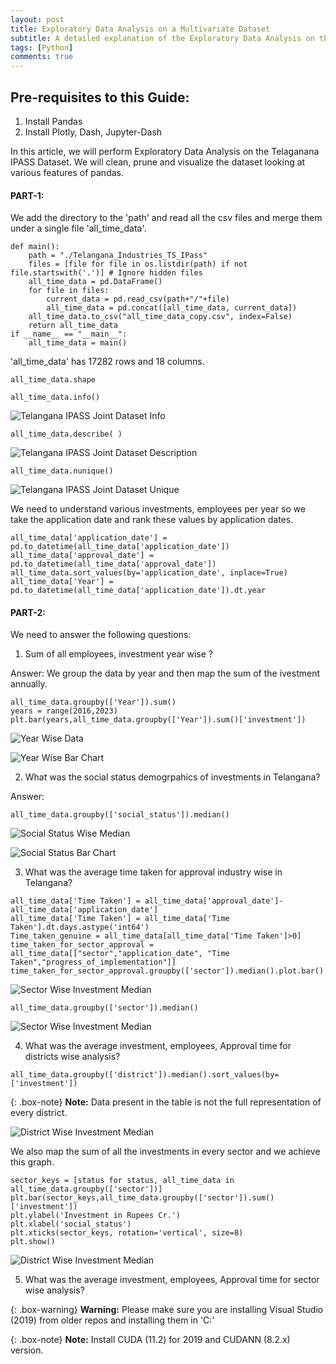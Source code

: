 ```yaml
---
layout: post
title: Exploratory Data Analysis on a Multivariate Dataset 
subtitle: A detailed explanation of the Exploratory Data Analysis on the Telangana IPASS Dataset. 
tags: [Python]
comments: true
---
```


## Pre-requisites to this Guide:
1. Install Pandas
2. Install Plotly, Dash, Jupyter-Dash

In this article, we will perform Exploratory Data Analysis on the Telaganana IPASS Dataset. We will clean, prune and visualize the dataset looking at various features of pandas. 

#### PART-1: 
We add the directory to the 'path' and read all the csv files and merge them under a single file 'all_time_data'.

~~~
def main():
    path = "./Telangana_Industries_TS_IPass"
    files = [file for file in os.listdir(path) if not file.startswith('.')] # Ignore hidden files
    all_time_data = pd.DataFrame()
    for file in files:
        current_data = pd.read_csv(path+"/"+file)
        all_time_data = pd.concat([all_time_data, current_data])
    all_time_data.to_csv("all_time_data_copy.csv", index=False)
    return all_time_data
if __name__ == "__main__":
    all_time_data = main()
~~~

'all_time_data' has 17282 rows and 18 columns.
~~~
all_time_data.shape
~~~  

~~~
all_time_data.info()
~~~
![Telangana IPASS Joint Dataset Info](/assets/img/telangana_IPass_data_info.PNG)

~~~
all_time_data.describe( )
~~~
![Telangana IPASS Joint Dataset Description](/assets/img/telangana_IPass_data_describe.PNG)

~~~
all_time_data.nunique()
~~~
![Telangana IPASS Joint Dataset Unique](/assets/img/telangana_IPass_data_unique.PNG)

We need to understand various investments, employees per year so we take the application date and rank these values by application dates.
~~~
all_time_data['application_date'] = pd.to_datetime(all_time_data['application_date'])
all_time_data['approval_date'] = pd.to_datetime(all_time_data['approval_date'])
all_time_data.sort_values(by='application_date', inplace=True)
all_time_data['Year'] = pd.to_datetime(all_time_data['application_date']).dt.year
~~~

#### PART-2: 

We need to answer the following questions:
1. Sum of all employees, investment year wise ?

Answer: 
We group the data by year and then map the sum of the ivestment annually.
~~~
all_time_data.groupby(['Year']).sum()
years = range(2016,2023)
plt.bar(years,all_time_data.groupby(['Year']).sum()['investment'])
~~~
![Year Wise Data](/assets/img/telangana_IPass_data_year_wise.PNG)

![Year Wise Bar Chart](/assets/img/telangana_IPass_data_year_wise_bar.PNG)

2. What was the social status demogrpahics of investments in Telangana?

Answer:

~~~
all_time_data.groupby(['social_status']).median()
~~~
![Social Status Wise Median](/assets/img/telangana_IPass_social_status_investment_median.PNG)

![Social Status Bar Chart](/assets/img/telangana_IPass_social_status_investment_bar.PNG)


3. What was the average time taken for approval industry wise in Telangana?

~~~
all_time_data['Time Taken'] = all_time_data['approval_date']-all_time_data['application_date']
all_time_data['Time Taken'] = all_time_data['Time Taken'].dt.days.astype('int64')
Time_taken_genuine = all_time_data[all_time_data['Time Taken']>0]
time_taken_for_sector_approval = all_time_data[["sector","application_date", "Time Taken","progress_of_implementation"]]
time_taken_for_sector_approval.groupby(['sector']).median().plot.bar()
~~~

![Sector Wise Investment Median](/assets/img/telangana_IPass_sector_year_wise_investment.PNG)

~~~
all_time_data.groupby(['sector']).median()
~~~
![Sector Wise Investment Median](/assets/img/telangana_IPass_sector_year_wise_median_data.PNG)


4. What was the average investment, employees, Approval time for districts wise analysis?

~~~
all_time_data.groupby(['district']).median().sort_values(by=['investment'])
~~~
 {: .box-note}
**Note:** Data present in the table is not the full representation of every district.

![District Wise Investment Median](/assets/img/telangana_IPass_district_year_wise_median_data.PNG)

We also map the sum of all the investments in every sector and we achieve this graph.
~~~
sector_keys = [status for status, all_time_data in all_time_data.groupby(['sector'])]
plt.bar(sector_keys,all_time_data.groupby(['sector']).sum()['investment'])
plt.ylabel('Investment in Rupees Cr.')
plt.xlabel('social_status')
plt.xticks(sector_keys, rotation='vertical', size=8)
plt.show()
~~~

![District Wise Investment Median](/assets/img/telangana_IPass_district_year_wise_median_data.PNG)

5. What was the average investment, employees, Approval time for sector wise analysis? 



{: .box-warning}
**Warning:** Please make sure you are installing Visual Studio (2019) from older repos and installing them in 'C:'

 {: .box-note}
**Note:** Install CUDA (11.2) for 2019 and CUDANN (8.2.x) version.
